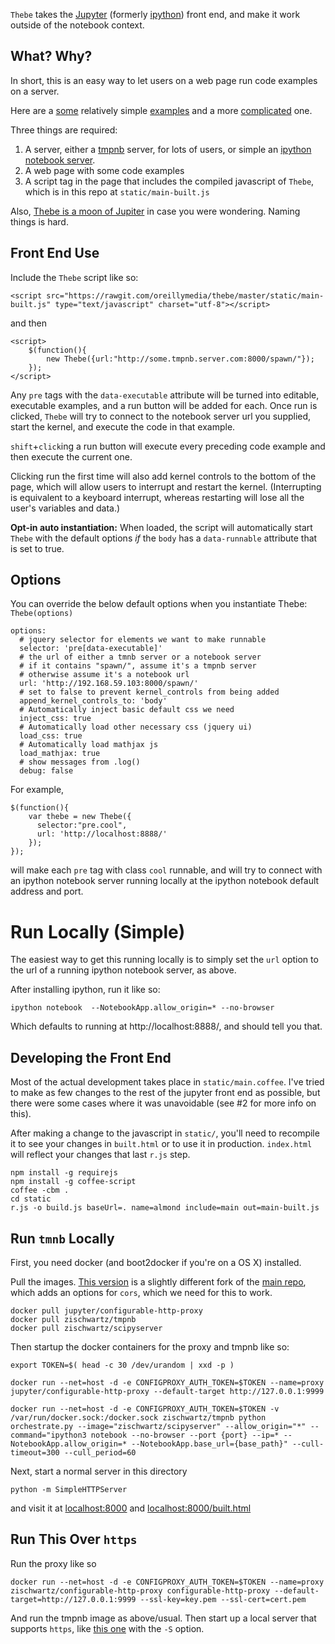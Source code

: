 `Thebe` takes the [Jupyter](https://github.com/jupyter/) (formerly [ipython](https://github.com/ipython/ipython)) front end, and make it work outside of the notebook context.

## What? Why?
In short, this is an easy way to let users on a web page run code examples on a server. 

Here are a [some](https://oreillymedia.github.io/thebe/matplotlib-3d.html) relatively simple [examples](https://oreillymedia.github.io/thebe/matplotlib.html) and a more [complicated](https://oreillymedia.github.io/thebe/built_sans_runnable_attr.html) one.

Three things are required:

1. A server, either a [tmpnb](https://github.com/zischwartz/tmpnb) server, for lots of users, or simple an [ipython notebook server](http://ipython.org/notebook.html).
1. A web page with some code examples
1. A script tag in the page that includes the compiled javascript of `Thebe`, which is in this repo at `static/main-built.js`

Also, [Thebe is a moon of Jupiter](http://en.wikipedia.org/wiki/Thebe_%28moon%29) in case you were wondering. Naming things is hard.

## Front End Use
Include the `Thebe` script like so:

```
<script src="https://rawgit.com/oreillymedia/thebe/master/static/main-built.js" type="text/javascript" charset="utf-8"></script>
```

and then 

```
<script>
    $(function(){
        new Thebe({url:"http://some.tmpnb.server.com:8000/spawn/"});
    });
</script>
```

Any `pre` tags with the `data-executable` attribute will be turned into editable, executable examples, and a run button will be added for each. Once run is clicked, `Thebe` will try to connect to the notebook server url you supplied, start the kernel, and execute the code in that example.

`shift`+`click`ing a run button will execute every preceding code example and then execute the current one.

Clicking run the first time will also add kernel controls to the bottom of the page, which will allow users to interrupt and restart the kernel. (Interrupting is equivalent to a keyboard interrupt, whereas restarting will lose all the user's variables and data.)

**Opt-in auto instantiation:** When loaded, the script will automatically start `Thebe` with the default options *if* the `body` has a `data-runnable` attribute that is set to true. 

## Options
You can override the below default options when you instantiate Thebe: `Thebe(options)`

    options:
      # jquery selector for elements we want to make runnable 
      selector: 'pre[data-executable]'
      # the url of either a tmnb server or a notebook server
      # if it contains "spawn/", assume it's a tmpnb server
      # otherwise assume it's a notebook url
      url: 'http://192.168.59.103:8000/spawn/'
      # set to false to prevent kernel_controls from being added
      append_kernel_controls_to: 'body'
      # Automatically inject basic default css we need
      inject_css: true
      # Automatically load other necessary css (jquery ui)
      load_css: true
      # Automatically load mathjax js
      load_mathjax: true
      # show messages from .log()
      debug: false

For example, 

    $(function(){
        var thebe = new Thebe({
          selector:"pre.cool",
          url: 'http://localhost:8888/'
        });
    });

will make each `pre` tag with class `cool` runnable, and will try to connect with an ipython notebook server running locally at the ipython notebook default address and port.

# Run Locally (Simple)
The easiest way to get this running locally is to simply set the `url` option to the url of a running ipython notebook server, as above.

After installing ipython, run it like so:

    ipython notebook  --NotebookApp.allow_origin=* --no-browser

Which defaults to running at http://localhost:8888/, and should tell you that.

## Developing the Front End
Most of the actual development takes place in `static/main.coffee`. I've tried to make as few changes to the rest of the jupyter front end as possible, but there were some cases where it was unavoidable (see #2 for more info on this).

After making a change to the javascript in `static/`, you'll need to recompile it to see your changes in `built.html` or to use it in production. `index.html` will reflect your changes that last `r.js` step.

```
npm install -g requirejs
npm install -g coffee-script
coffee -cbm .
cd static
r.js -o build.js baseUrl=. name=almond include=main out=main-built.js 

```

## Run `tmnb` Locally

First, you need docker (and boot2docker if you're on a OS X) installed. 

Pull the images. [This version](https://github.com/zischwartz/tmpnb) is a slightly different fork of the [main repo](https://github.com/jupyter/tmpnb), which adds an options for `cors`, which we need for this to work.

```
docker pull jupyter/configurable-http-proxy
docker pull zischwartz/tmpnb 
docker pull zischwartz/scipyserver
```

Then startup the docker containers for the proxy and tmpnb like so:

```
export TOKEN=$( head -c 30 /dev/urandom | xxd -p )

docker run --net=host -d -e CONFIGPROXY_AUTH_TOKEN=$TOKEN --name=proxy jupyter/configurable-http-proxy --default-target http://127.0.0.1:9999

docker run --net=host -d -e CONFIGPROXY_AUTH_TOKEN=$TOKEN -v /var/run/docker.sock:/docker.sock zischwartz/tmpnb python orchestrate.py --image="zischwartz/scipyserver" --allow_origin="*" --command="ipython3 notebook --no-browser --port {port} --ip=* --NotebookApp.allow_origin=* --NotebookApp.base_url={base_path}" --cull-timeout=300 --cull_period=60
```

Next, start a normal server in this directory

```
python -m SimpleHTTPServer

```

and visit it at [localhost:8000](http://localhost:8000) and [localhost:8000/built.html](http://localhost:8000/built.html)


## Run This Over `https`

Run the proxy like so 

```
docker run --net=host -d -e CONFIGPROXY_AUTH_TOKEN=$TOKEN --name=proxy zischwartz/configurable-http-proxy configurable-http-proxy --default-target=http://127.0.0.1:9999 --ssl-key=key.pem --ssl-cert=cert.pem
```

And run the tmpnb image as above/usual. Then start up a local server that supports `https`, like [this one](https://github.com/indexzero/http-server) with the `-S` option.
